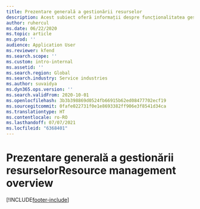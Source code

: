 ```yaml
---
title: Prezentare generală a gestionării resurselor
description: Acest subiect oferă informații despre funcționalitatea gestionării resurselor în Dynamics 365 Project operations.
author: ruhercul
ms.date: 06/22/2020
ms.topic: article
ms.prod: ''
audience: Application User
ms.reviewer: kfend
ms.search.scope: ''
ms.custom: intro-internal
ms.assetid: ''
ms.search.region: Global
ms.search.industry: Service industries
ms.author: suvaidya
ms.dyn365.ops.version: ''
ms.search.validFrom: 2020-10-01
ms.openlocfilehash: 3b3b398869d0524fb66915b62ed08477702ecf19
ms.sourcegitcommit: 0fafe022731f0e1e8693382ff906e3f8541d34ca
ms.translationtype: HT
ms.contentlocale: ro-RO
ms.lasthandoff: 07/07/2021
ms.locfileid: "6368401"
---
```

# <a name="resource-management-overview"></a><span data-ttu-id="a4e64-103">Prezentare generală a gestionării resurselor</span><span class="sxs-lookup"><span data-stu-id="a4e64-103">Resource management overview</span></span>


[!INCLUDE[footer-include](../includes/footer-banner.md)]